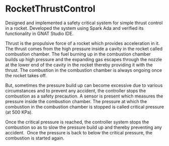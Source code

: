 # RocketThrustControl
 
Designed and implemented a safety critical system for simple thrust control in a rocket. Developed the system using Spark Ada and verified its functionality in GNAT Studio IDE.

Thrust is the propulsive force of a rocket which provides acceleration in it. The thrust comes from the high pressure inside a cavity in the rocket called combustion chamber. The fuel burning up in the combustion chamber builds up high pressure and the expanding gas escapes through the nozzle at the lower end of the cavity in the rocket thereby providing it with the thrust. The combustion in the combustion chamber is always ongoing once the rocket takes off. 

But, sometimes the pressure build up can become excessive due to various circumstances and to prevent any accident, the controller stops the combustion as a safety precaution. A sensor is present which measures the pressure inside the combustion chamber. The pressure at which the combustion in the combustion chamber is stopped is called critical pressure (at 500 KPa). 

Once the critical pressure is reached, the controller system stops the combustion so as to slow the pressure build up and thereby preventing any accident.  Once the pressure is back to below the critical pressure, the combustion is started again.
